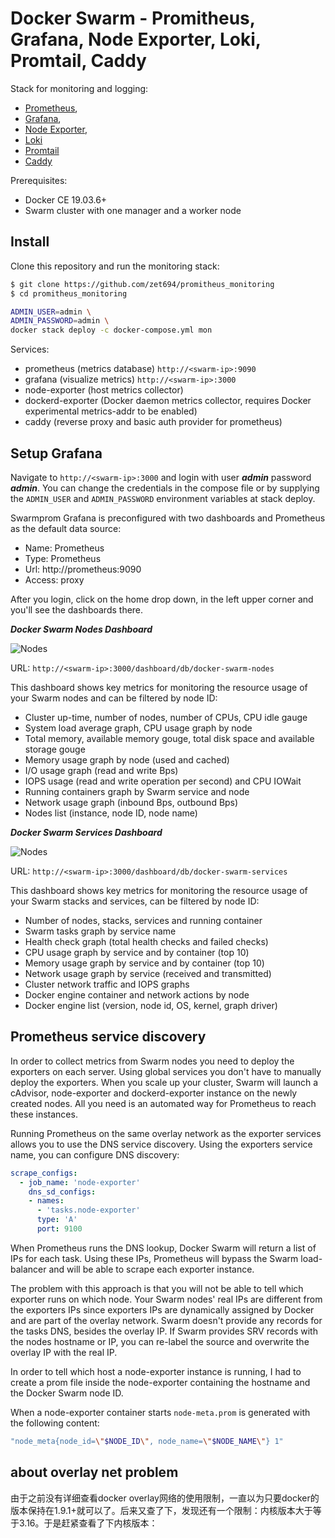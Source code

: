 # Docker Swarm - Promitheus, Grafana, Node Exporter, Loki, Promtail, Caddy

Stack for monitoring and logging: 

- [Prometheus](https://prometheus.io/),
- [Grafana](http://grafana.org/),
- [Node Exporter](https://github.com/prometheus/node_exporter),
- [Loki](https://github.com/grafana/loki)
- [Promtail](https://github.com/grafana/loki/tree/master/docs/clients/promtail)
- [Caddy](https://github.com/caddyserver/caddy)

Prerequisites:

* Docker CE 19.03.6+
* Swarm cluster with one manager and a worker node

## Install

Clone this repository and run the monitoring stack:

```bash
$ git clone https://github.com/zet694/promitheus_monitoring
$ cd promitheus_monitoring

ADMIN_USER=admin \
ADMIN_PASSWORD=admin \
docker stack deploy -c docker-compose.yml mon
```

Services:

* prometheus (metrics database) `http://<swarm-ip>:9090`
* grafana (visualize metrics) `http://<swarm-ip>:3000`
* node-exporter (host metrics collector)
* dockerd-exporter (Docker daemon metrics collector, requires Docker experimental metrics-addr to be enabled)
* caddy (reverse proxy and basic auth provider for prometheus)


## Setup Grafana

Navigate to `http://<swarm-ip>:3000` and login with user ***admin*** password ***admin***.
You can change the credentials in the compose file or
by supplying the `ADMIN_USER` and `ADMIN_PASSWORD` environment variables at stack deploy.

Swarmprom Grafana is preconfigured with two dashboards and Prometheus as the default data source:

* Name: Prometheus
* Type: Prometheus
* Url: http://prometheus:9090
* Access: proxy

After you login, click on the home drop down, in the left upper corner and you'll see the dashboards there.

***Docker Swarm Nodes Dashboard***

![Nodes](https://raw.githubusercontent.com/stefanprodan/swarmprom/master/grafana/screens/swarmprom-nodes-dash-v3.png)

URL: `http://<swarm-ip>:3000/dashboard/db/docker-swarm-nodes`

This dashboard shows key metrics for monitoring the resource usage of your Swarm nodes and can be filtered by node ID:

* Cluster up-time, number of nodes, number of CPUs, CPU idle gauge
* System load average graph, CPU usage graph by node
* Total memory, available memory gouge, total disk space and available storage gouge
* Memory usage graph by node (used and cached)
* I/O usage graph (read and write Bps)
* IOPS usage (read and write operation per second) and CPU IOWait
* Running containers graph by Swarm service and node
* Network usage graph (inbound Bps, outbound Bps)
* Nodes list (instance, node ID, node name)

***Docker Swarm Services Dashboard***

![Nodes](https://raw.githubusercontent.com/stefanprodan/swarmprom/master/grafana/screens/swarmprom-services-dash-v3.png)

URL: `http://<swarm-ip>:3000/dashboard/db/docker-swarm-services`

This dashboard shows key metrics for monitoring the resource usage of your Swarm stacks and services, can be filtered by node ID:

* Number of nodes, stacks, services and running container
* Swarm tasks graph by service name
* Health check graph (total health checks and failed checks)
* CPU usage graph by service and by container (top 10)
* Memory usage graph by service and by container (top 10)
* Network usage graph by service (received and transmitted)
* Cluster network traffic and IOPS graphs
* Docker engine container and network actions by node
* Docker engine list (version, node id, OS, kernel, graph driver)

## Prometheus service discovery

In order to collect metrics from Swarm nodes you need to deploy the exporters on each server.
Using global services you don't have to manually deploy the exporters. When you scale up your
cluster, Swarm will launch a cAdvisor, node-exporter and dockerd-exporter instance on the newly created nodes.
All you need is an automated way for Prometheus to reach these instances.

Running Prometheus on the same overlay network as the exporter services allows you to use the DNS service
discovery. Using the exporters service name, you can configure DNS discovery:

```yaml
scrape_configs:
  - job_name: 'node-exporter'
    dns_sd_configs:
    - names:
      - 'tasks.node-exporter'
      type: 'A'
      port: 9100
```

When Prometheus runs the DNS lookup, Docker Swarm will return a list of IPs for each task.
Using these IPs, Prometheus will bypass the Swarm load-balancer and will be able to scrape each exporter
instance.

The problem with this approach is that you will not be able to tell which exporter runs on which node.
Your Swarm nodes' real IPs are different from the exporters IPs since exporters IPs are dynamically
assigned by Docker and are part of the overlay network.
Swarm doesn't provide any records for the tasks DNS, besides the overlay IP.
If Swarm provides SRV records with the nodes hostname or IP, you can re-label the source
and overwrite the overlay IP with the real IP.

In order to tell which host a node-exporter instance is running, I had to create a prom file inside
the node-exporter containing the hostname and the Docker Swarm node ID.

When a node-exporter container starts `node-meta.prom` is generated with the following content:

```bash
"node_meta{node_id=\"$NODE_ID\", node_name=\"$NODE_NAME\"} 1"
```

## about overlay net problem 
由于之前没有详细查看docker overlay网络的使用限制，一直以为只要docker的版本保持在1.9.1+就可以了。后来又查了下，发现还有一个限制：内核版本大于等于3.16。于是赶紧查看了下内核版本：